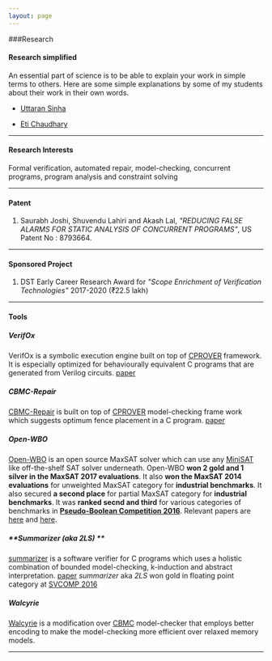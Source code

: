 ```yaml
---
layout: page
---
```



###Research

#### Research simplified
 
An essential part of science is to be able to explain your work in simple terms to others. Here are some simple explanations by some of my students about their work in their own words.

* [Uttaran Sinha](uttaran)

* [Eti Chaudhary](eti)

---


#### Research Interests


Formal verification, automated repair, model-checking,
concurrent programs, program analysis and constraint solving


---


#### Patent


1. Saurabh Joshi, Shuvendu Lahiri and Akash Lal, _"REDUCING FALSE ALARMS FOR STATIC ANALYSIS OF CONCURRENT PROGRAMS"_, US Patent No : 8793664.


---


#### Sponsored Project

1. DST Early Career Research Award for _"Scope Enrichment of Verification Technologies"_ 2017-2020 (₹22.5 lakh)

---


#### Tools


##### **VerifOx**

VerifOx is a symbolic execution engine built on top of [CPROVER](http://www.cprover.org) framework. It is especially optimized
for behaviourally equivalent C programs that are generated from Verilog circuits. [paper](https://arxiv.org/pdf/1609.00169.pdf)

##### **CBMC-Repair**


[CBMC-Repair](http://www.cprover.org/glue) is built on top of [CPROVER](http://www.cprover.org) model-checking
frame work which suggests optimum fence placement in a C program. [paper](http://arxiv.org/abs/1407.7443)



##### **Open-WBO**



[Open-WBO](http://sat.inesc-id.pt/open-wbo/) is an open source MaxSAT solver which can use any [MiniSAT](http://www.minisat.se) like off-the-shelf SAT solver underneath.
Open-WBO __won 2 gold and 1 silver in the MaxSAT 2017 evaluations__. It also __won the MaxSAT 2014 evaluations__ for unweighted MaxSAT category for __industrial benchmarks__. It also secured
__a second place__ for partial MaxSAT category for __industrial benchmarks__. It was __ranked secnd and third__ for various categories of benchmarks in __[Pseudo-Boolean Competition 2016](http://www.cril.univ-artois.fr/PB16/)__. Relevant papers are  [here](http://arxiv.org/abs/1408.4628) and [here](https://arxiv.org/pdf/1507.05920.pdf).



##### **Summarizer (aka 2LS) **


[summarizer](http://www.cprover.org/wiki/doku.php?id=2ls_for_program_analysis) is a software verifier for C programs which uses a holistic combination of bounded model-checking,
k-induction and abstract interpretation. [paper](http://arxiv.org/abs/1506.05671) 
*summarizer* aka *2LS* won gold in floating point category
at [SVCOMP 2016](http://sv-comp.sosy-lab.org/2016/results/results-verified/)




##### **Walcyrie**



[Walcyrie](https://github.com/gan237/walcyrie) is a modification over [CBMC](http://www.cprover.org/cbmc) model-checker that employs better encoding to
make the model-checking more efficient over relaxed memory models.

---



